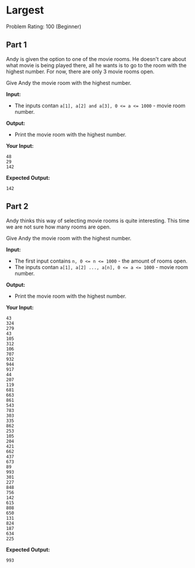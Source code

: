 # Largest
Problem Rating: 100 (Beginner)

## Part 1
Andy is given the option to one of the movie rooms. He doesn't care about what movie is being played there, all he wants is to go to the room with the highest number. For now, there are only 3 movie rooms open.

Give Andy the movie room with the highest number.

**Input:**
- The inputs contan `a[1], a[2] and a[3], 0 <= a <= 1000` - movie room number.


**Output:**
- Print the movie room with the highest number.

**Your Input:**
```
48
29
142
```

**Expected Output:**
```
142
```

## Part 2
Andy thinks this way of selecting movie rooms is quite interesting. This time we are not sure how many rooms are open.

Give Andy the movie room with the highest number.

**Input:**
- The first input contains `n, 0 <= n <= 1000` - the amount of rooms open.
- The inputs contan `a[1], a[2] ..., a[n], 0 <= a <= 1000` - movie room number.


**Output:**
- Print the movie room with the highest number.

**Your Input:**
```
43
324
279
43
105
312
106
707
932
944
917
44
207
119
681
663
861
543
783
303
335
862
253
105
204
421
662
437
673
89
993
301
227
848
756
142
615
808
650
131
824
187
634
225
```

**Expected Output:**
```
993
```